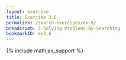 ```yaml
---
layout: exercise
title: Exercise 3.6
permalink: /search-exercises/ex_6/
breadcrumb: 3-Solving-Problems-By-Searching
bookmarkID: ex3.6
---
```


{% include mathjax_support %}
